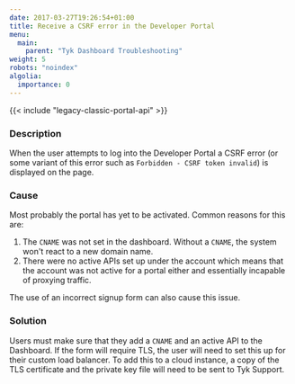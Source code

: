 ```yaml
---
date: 2017-03-27T19:26:54+01:00
title: Receive a CSRF error in the Developer Portal
menu:
  main:
    parent: "Tyk Dashboard Troubleshooting"
weight: 5
robots: "noindex"
algolia:
  importance: 0
---
```


{{< include "legacy-classic-portal-api" >}}

### Description

When the user attempts to log into the Developer Portal a CSRF error (or some variant of this error such as `Forbidden - CSRF token invalid`) is displayed on the page.

### Cause

Most probably the portal has yet to be activated. Common reasons for this are:

1.  The `CNAME` was not set in the dashboard. Without a `CNAME`, the system won't react to a new domain name.
2.  There were no active APIs set up under the account which means that the account was not active for a portal either and essentially incapable of proxying traffic.

The use of an incorrect signup form can also cause this issue.

### Solution

Users must make sure that they add a `CNAME` and an active API to the Dashboard. If the form will require TLS, the user will need to set this up for their custom load balancer. To add this to a cloud instance, a copy of the TLS certificate and the private key file will need to be sent to Tyk Support.